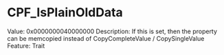 # CPF_IsPlainOldData

Value: 0x0000000040000000
Description: If this is set, then the property can be memcopied instead of CopyCompleteValue / CopySingleValue
Feature: Trait